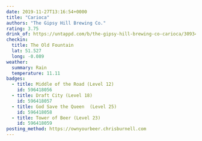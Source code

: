 ```yaml
---
date: 2019-11-27T13:16:54+0000
title: "Carioca"
authors: "The Gipsy Hill Brewing Co."
rating: 3.75
drink_of: https://untappd.com/b/the-gipsy-hill-brewing-co-carioca/3093430
checkin:
  title: The Old Fountain
  lat: 51.527
  long: -0.089
weather:
  summary: Rain
  temperature: 11.11
badges:
  - title: Middle of the Road (Level 12)
    id: 596418056
  - title: Draft City (Level 18)
    id: 596418057
  - title: God Save the Queen  (Level 25)
    id: 596418058
  - title: Tower of Beer (Level 23)
    id: 596418059
posting_method: https://ownyourbeer.chrisburnell.com
---
```

